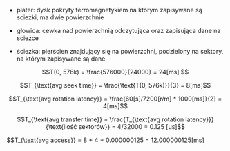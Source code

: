  - plater: dysk pokryty ferromagnetykiem na którym zapisywane są scieżki, ma dwie powierzchnie

 - głowica: cewka nad powierzchnią odczytująca oraz zapisująca dane na scieżce

 - ścieżka: pierścien znajdujący się na powierzchni, podzielony na sektory, na którym zapisywane są dane

 $$T(0, 576k) = \frac{576000}{24000} = 24[ms] $$

 $$T_{\text{avg seek time}} = \frac{\text{T(0, 576k)}}{3} = 8[ms]$$

 $$T_{\text{avg rotation latency}} = \frac{60[s]/7200[r/m] * 1000[ms]}{2} = 4[ms]$$

 $$T_{\text{avg transfer time}} = \frac{T_{\text{avg rotation latency}}}{\text{ilość sektorów}} = 4/32000 = 0.125 [us]$$

 $$T_{\text{avg access}} = 8 + 4 + 0.000000125 = 12.000000125[ms]





